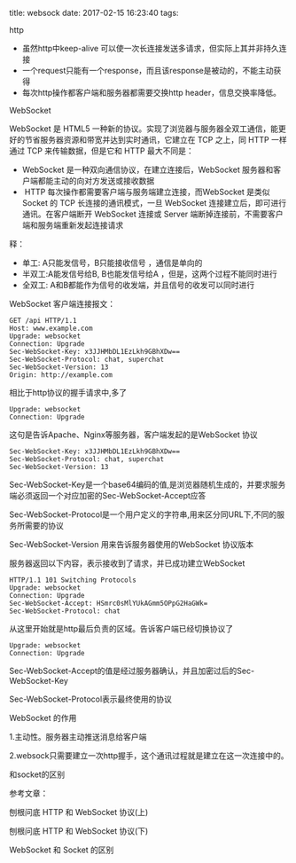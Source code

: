 title: websock
date: 2017-02-15 16:23:40
tags:


http

- 虽然http中keep-alive 可以使一次长连接发送多请求，但实际上其并非持久连接
- 一个request只能有一个response，而且该response是被动的，不能主动获得
- 每次http操作都客户端和服务器都需要交换http header，信息交换率降低。

WebSocket

WebSocket 是 HTML5 一种新的协议。实现了浏览器与服务器全双工通信，能更好的节省服务器资源和带宽并达到实时通讯，它建立在 TCP 之上，同 HTTP 一样通过 TCP 来传输数据，但是它和 HTTP 最大不同是：

- WebSocket 是一种双向通信协议，在建立连接后，WebSocket 服务器和客户端都能主动的向对方发送或接收数据
-  HTTP 每次操作都需要客户端与服务端建立连接，而WebSocket 是类似 Socket 的 TCP 长连接的通讯模式，一旦 WebSocket 连接建立后，即可进行通讯。在客户端断开 WebSocket 连接或 Server 端断掉连接前，不需要客户端和服务端重新发起连接请求

释：

- 单工: A只能发信号，B只能接收信号 ，通信是单向的
- 半双工:A能发信号给B, B也能发信号给A ，但是，这两个过程不能同时进行
- 全双工: A和B都能作为信号的收发端，并且信号的收发可以同时进行

WebSocket  客户端连接报文：

<!--more -->

    GET /api HTTP/1.1
    Host: www.example.com
    Upgrade: websocket
    Connection: Upgrade
    Sec-WebSocket-Key: x3JJHMbDL1EzLkh9GBhXDw==
    Sec-WebSocket-Protocol: chat, superchat
    Sec-WebSocket-Version: 13
    Origin: http://example.com

相比于http协议的握手请求中,多了

    Upgrade: websocket
    Connection: Upgrade

这句是告诉Apache、Nginx等服务器，客户端发起的是WebSocket  协议

    Sec-WebSocket-Key: x3JJHMbDL1EzLkh9GBhXDw==
    Sec-WebSocket-Protocol: chat, superchat
    Sec-WebSocket-Version: 13

Sec-WebSocket-Key是一个base64编码的值,是浏览器随机生成的，并要求服务端必须返回一个对应加密的Sec-WebSocket-Accept应答

Sec-WebSocket-Protocol是一个用户定义的字符串,用来区分同URL下,不同的服务所需要的协议

Sec-WebSocket-Version 用来告诉服务器使用的WebSocket  协议版本



服务器返回以下内容，表示接收到了请求，并已成功建立WebSocket  

    HTTP/1.1 101 Switching Protocols
    Upgrade: websocket
    Connection: Upgrade
    Sec-WebSocket-Accept: HSmrc0sMlYUkAGmm5OPpG2HaGWk=
    Sec-WebSocket-Protocol: chat

从这里开始就是http最后负责的区域。告诉客户端已经切换协议了

    Upgrade: websocket
    Connection: Upgrade

Sec-WebSocket-Accept的值是经过服务器确认，并且加密过后的Sec-WebSocket-Key

Sec-WebSocket-Protocol表示最终使用的协议



WebSocket  的作用

1.主动性。服务器主动推送消息给客户端

2.websock只需要建立一次http握手，这个通讯过程就是建立在这一次连接中的。


和socket的区别


参考文章：

刨根问底 HTTP 和 WebSocket 协议(上)

刨根问底 HTTP 和 WebSocket 协议(下)

WebSocket 和 Socket 的区别
